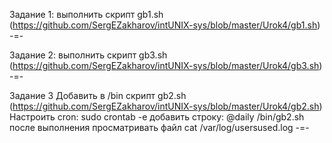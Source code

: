 Задание 1:
выполнить скрипт gb1.sh (https://github.com/SergEZakharov/intUNIX-sys/blob/master/Urok4/gb1.sh)
-=-

Задание 2:
выполнить скрипт gb3.sh (https://github.com/SergEZakharov/intUNIX-sys/blob/master/Urok4/gb3.sh)
-=-


Задание 3
 Добавить в /bin  скрипт gb2.sh (https://github.com/SergEZakharov/intUNIX-sys/blob/master/Urok4/gb2.sh)
 Настроить cron:
  sudo crontab -e
  добавить строку: @daily /bin/gb2.sh
после выполнения просматривать файл cat /var/log/usersused.log
-=-